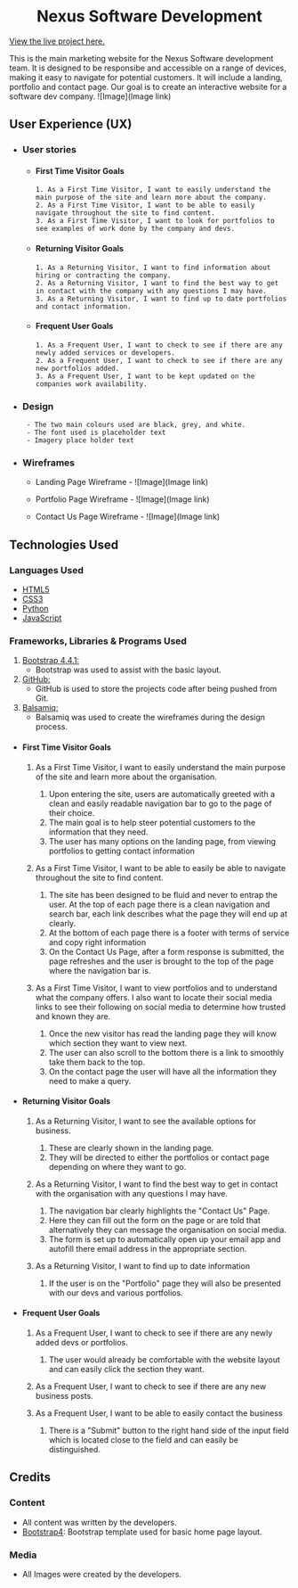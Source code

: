 <h1 align="center">Nexus Software Development</h1>

[View the live project here.](Placeholder)

This is the main marketing website for the Nexus Software development team. It is designed to be responsibe and accessible on a range of devices, making it easy to navigate for potential customers. It will include a landing, portfolio and contact page. Our goal is to create an interactive website for a software dev company.
![Image](Image link)

## User Experience (UX)

- ### User stories

  - #### First Time Visitor Goals

        1. As a First Time Visitor, I want to easily understand the main purpose of the site and learn more about the company.
        2. As a First Time Visitor, I want to be able to easily navigate throughout the site to find content.
        3. As a First Time Visitor, I want to look for portfolios to see examples of work done by the company and devs.

  - #### Returning Visitor Goals

        1. As a Returning Visitor, I want to find information about hiring or contracting the company.
        2. As a Returning Visitor, I want to find the best way to get in contact with the company with any questions I may have.
        3. As a Returning Visitor, I want to find up to date portfolios and contact information.

  - #### Frequent User Goals

        1. As a Frequent User, I want to check to see if there are any newly added services or developers.
        2. As a Frequent User, I want to check to see if there are any new portfolios added.
        3. As a Frequent User, I want to be kept updated on the companies work availability.

- ### Design
 
       - The two main colours used are black, grey, and white.
       - The font used is placeholder text
       - Imagery place holder text

- ### Wireframes

  - Landing Page Wireframe - ![Image](Image link)

  - Portfolio Page Wireframe - ![Image](Image link)

  - Contact Us Page Wireframe - ![Image](Image link)

## Technologies Used

### Languages Used

- [HTML5](https://en.wikipedia.org/wiki/HTML5)
- [CSS3](https://en.wikipedia.org/wiki/Cascading_Style_Sheets)
- [Python](https://en.wikipedia.org/wiki/Python_(programming_language))
- [JavaScript](https://en.wikipedia.org/wiki/JavaScript)

### Frameworks, Libraries & Programs Used

1. [Bootstrap 4.4.1:](https://getbootstrap.com/docs/4.4/getting-started/introduction/)
    - Bootstrap was used to assist with the basic layout.
2. [GitHub:](https://github.com/)
    - GitHub is used to store the projects code after being pushed from Git.
3. [Balsamiq:](https://balsamiq.com/)
    - Balsamiq was used to create the wireframes during the design process.

- #### First Time Visitor Goals

    1. As a First Time Visitor, I want to easily understand the main purpose of the site and learn more about the organisation.

        1. Upon entering the site, users are automatically greeted with a clean and easily readable navigation bar to go to the page of their choice.
        2. The main goal is to help steer potential customers to the information that they need.
        3. The user has many options on the landing page, from viewing portfolios to getting contact information

    2. As a First Time Visitor, I want to be able to easily be able to navigate throughout the site to find content.

        1. The site has been designed to be fluid and never to entrap the user. At the top of each page there is a clean navigation and search bar, each link describes what the page they will end up at clearly.
        2. At the bottom of each page there is a footer with terms of service and copy right information
        3. On the Contact Us Page, after a form response is submitted, the page refreshes and the user is brought to the top of the page where the navigation bar is.

    3. As a First Time Visitor, I want to view portfolios and to understand what the company offers. I also want to locate their social media links to see their following on social media to determine how trusted and known they are.

        1. Once the new visitor has read the landing page they will know which section they want to view next.
        2. The user can also scroll to the bottom there is a link to smoothly take them back to the top.
        3. On the contact page the user will have all the information they need to make a query.

- #### Returning Visitor Goals

    1. As a Returning Visitor, I want to see the available options for business.

        1. These are clearly shown in the landing page.
        2. They will be directed to either the portfolios or contact page depending on where they want to go.

    2. As a Returning Visitor, I want to find the best way to get in contact with the organisation with any questions I may have.

        1. The navigation bar clearly highlights the "Contact Us" Page.
        2. Here they can fill out the form on the page or are told that alternatively they can message the organisation on social media.
        3. The form is set up to automatically open up your email app and autofill there email address in the appropriate section.

    3. As a Returning Visitor, I want to find up to date information
        1. If the user is on the "Portfolio" page they will also be presented with our devs and various portfolios.

- #### Frequent User Goals

    1. As a Frequent User, I want to check to see if there are any newly added devs or portfolios.

        1. The user would already be comfortable with the website layout and can easily click the section they want.

    2. As a Frequent User, I want to check to see if there are any new business posts.

    3. As a Frequent User, I want to be able to easily contact the business
        1. There is a "Submit" button to the right hand side of the input field which is located close to the field and can easily be distinguished.

## Credits

### Content

- All content was written by the developers.
- [Bootstrap4](https://getbootstrap.com/docs/4.4/getting-started/introduction/): Bootstrap template used for basic home page layout.

### Media

-   All Images were created by the developers.
